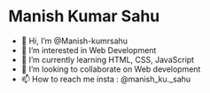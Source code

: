 # Manish Kumar Sahu
- 👋 Hi, I’m @Manish-kumrsahu
- 👀 I’m interested in Web Development
- 🌱 I’m currently learning HTML, CSS, JavaScript
- 💞️ I’m looking to collaborate on Web development
- 📫 How to reach me insta : @manish_ku._sahu

